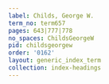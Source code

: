 ```yaml
---
label: Childs, George W.
term_no: term657
pages: 643|777|778
no_spaces: ChildsGeorgeW
pid: childsgeorgew
order: '0162'
layout: generic_index_term
collection: index-headings
---
```

